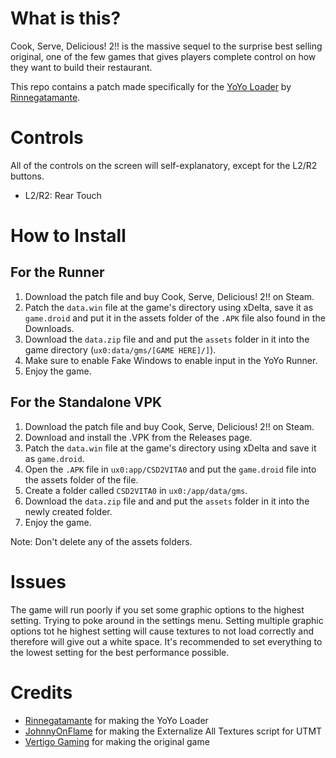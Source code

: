 # What is this?
Cook, Serve, Delicious! 2!! is the massive sequel to the surprise best selling original, one of the few games that gives players complete control on how they want to build their restaurant. 

This repo contains a patch made specifically for the [YoYo Loader](https://github.com/Rinnegatamante/yoyoloader_vita) by [Rinnegatamante](https://github.com/Rinnegatamante).

# Controls
All of the controls on the screen will self-explanatory, except for the L2/R2 buttons.
- L2/R2: Rear Touch

# How to Install
## For the Runner
1. Download the patch file and buy Cook, Serve, Delicious! 2!! on Steam.
2. Patch the `data.win` file at the game's directory using xDelta, save it as `game.droid` and put it in the assets folder of the `.APK` file also found in the Downloads.
3. Download the `data.zip` file and and put the `assets` folder in it into the game directory (`ux0:data/gms/[GAME HERE]/]`).
6. Make sure to enable Fake Windows to enable input in the YoYo Runner.
7. Enjoy the game.

## For the Standalone VPK

1. Download the patch file and buy Cook, Serve, Delicious! 2!! on Steam.
2. Download and install the .VPK from the Releases page.
3. Patch the `data.win` file at the game's directory using xDelta and save it as `game.droid`.
4. Open the `.APK` file in `ux0:app/CSD2VITA0` and put the `game.droid` file into the assets folder of the file.
5. Create a folder called `CSD2VITA0` in `ux0:/app/data/gms`.
6. Download the `data.zip` file and and put the `assets` folder in it into the newly created folder.
7. Enjoy the game.

Note: Don't delete any of the assets folders.

# Issues
The game will run poorly if you set some graphic options to the highest setting. Trying to poke around in the settings menu.
Setting multiple graphic options tot he highest setting will cause textures to not load correctly and therefore will give out a white space.
It's recommended to set everything to the lowest setting for the best performance possible.

# Credits
- [Rinnegatamante](https://github.com/Rinnegatamante) for making the YoYo Loader
- [JohnnyOnFlame](https://github.com/JohnnyonFlame) for making the Externalize All Textures script for UTMT
- [Vertigo Gaming](https://vertigo-games.com) for making the original game
